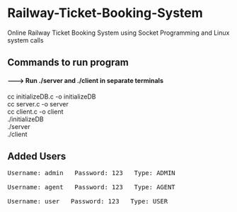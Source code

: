 # Railway-Ticket-Booking-System
Online Railway Ticket Booking System using Socket Programming and Linux system calls

## Commands to run program
#### ---> Run ./server and ./client in separate terminals<br />
cc initializeDB.c -o initializeDB<br />
cc server.c -o server<br />
cc client.c -o client<br />
./initializeDB<br />
./server<br />
./client

## Added Users
<pre>
Username: admin   Password: 123   Type: ADMIN<br />
Username: agent   Password: 123   Type: AGENT<br />
Username: user   Password: 123   Type: USER<br />
</pre>
